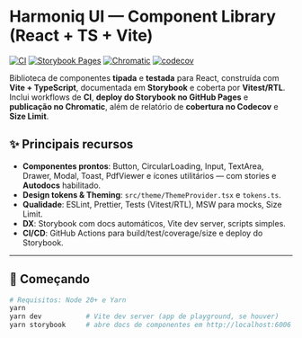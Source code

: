 # Harmoniq UI — Component Library (React + TS + Vite)

[![CI](https://img.shields.io/github/actions/workflow/status/luiz14augusto/harmoniq-ui/ci.yml?label=CI)](https://github.com/luiz14augusto/harmoniq-ui/actions/workflows/ci.yml)
[![Storybook Pages](https://img.shields.io/github/actions/workflow/status/luiz14augusto/harmoniq-ui/deploy-storybook-gh-pages.yml?label=Storybook%20Pages)](https://github.com/luiz14augusto/harmoniq-ui/actions/workflows/deploy-storybook-gh-pages.yml)
[![Chromatic](https://img.shields.io/badge/Chromatic-publish-blue)](https://www.chromatic.com/)
[![codecov](https://codecov.io/gh/luiz14augusto/harmoniq-ui/graph/badge.svg)](https://codecov.io/gh/luiz14augusto/harmoniq-ui)

Biblioteca de componentes **tipada** e **testada** para React, construída com **Vite + TypeScript**, documentada em **Storybook** e coberta por **Vitest/RTL**.  
Inclui workflows de **CI**, **deploy do Storybook no GitHub Pages** e **publicação no Chromatic**, além de relatório de **cobertura no Codecov** e **Size Limit**.

## ✨ Principais recursos

- **Componentes prontos**: Button, CircularLoading, Input, TextArea, Drawer, Modal, Toast, PdfViewer e ícones utilitários — com stories e **Autodocs** habilitado.
- **Design tokens & Theming**: `src/theme/ThemeProvider.tsx` e `tokens.ts`.
- **Qualidade**: ESLint, Prettier, Tests (Vitest/RTL), MSW para mocks, Size Limit.
- **DX**: Storybook com docs automáticos, Vite dev server, scripts simples.
- **CI/CD**: GitHub Actions para build/test/coverage/size e deploy do Storybook.

---

## 🚀 Começando

```bash
# Requisitos: Node 20+ e Yarn
yarn
yarn dev           # Vite dev server (app de playground, se houver)
yarn storybook     # abre docs de componentes em http://localhost:6006
